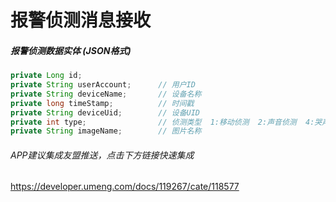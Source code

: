 # 报警侦测消息接收

##### 报警侦测数据实体  (JSON格式)

``` java
private Long id;
private String userAccount;      // 用户ID
private String deviceName;       // 设备名称
private long timeStamp;          // 时间戳
private String deviceUid;        // 设备UID
private int type;                // 侦测类型  1:移动侦测  2:声音侦测  4:哭声检测  5:物体检测  6:人脸  7:人形
private String imageName;        // 图片名称
```

###### APP建议集成友盟推送，点击下方链接快速集成

https://developer.umeng.com/docs/119267/cate/118577

